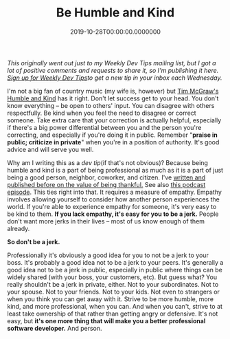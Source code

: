 ﻿---
title: Be Humble and Kind
date: "2019-10-28T00:00:00.0000000"
featuredImage: /img/be-humble-and-kind-760x360.png
---

*This originally went out just to my Weekly Dev Tips mailing list, but I got a lot of positive comments and requests to share it, so I'm publishing it here. [Sign up for Weekly Dev Tips](https://ardalis.com/tips)to get a new tip in your inbox each Wednesday.*

I'm not a big fan of country music (my wife is, however) but [Tim McGraw's Humble and Kind](https://www.google.com/search?q=humble+and+kind+lyrics&oq=humble+and+kind+lyrics) has it right. Don't let success get to your head. You don't know everything – be open to others' input. You can disagree with others respectfully. Be kind when you feel the need to disagree or correct someone. Take extra care that your correction is actually helpful, especially if there's a big power differential between you and the person you're correcting, and especially if you're doing it in public. Remember "**praise in public; criticize in private**" when you're in a position of authority. It's good advice and will serve you well.

Why am I writing this as a *dev tip*(if that's not obvious)? Because being humble and kind is a part of being professional as much as it is a part of just being a good person, neighbor, coworker, and citizen. I've [written and published before on the value of being thankful.](https://ardalis.com/be-a-thankful-developer) See also [this podcast episode](https://weeklydevtips.com/episodes/013-fbd3d747). This ties right into that. It requires a measure of empathy. Empathy involves allowing yourself to consider how another person experiences the world. If you're able to experience empathy for someone, it's very easy to be kind to them. **If you lack empathy, it's easy for you to be a jerk.** People don't want more jerks in their lives – most of us know enough of them already.

**So don't be a jerk.**

Professionally it's obviously a good idea for you to not be a jerk to your boss. It's probably a good idea not to be a jerk to your peers. It's generally a good idea not to be a jerk in public, especially in public where things can be widely shared (with your boss, your customers, etc). But guess what? You really shouldn't be a jerk in private, either. Not to your subordinates. Not to your spouse. Not to your friends. Not to your kids. Not even to strangers or when you think you can get away with it. Strive to be more humble, more kind, and more professional, when you can. And when you can't, strive to at least take ownership of that rather than getting angry or defensive. It's not easy, but **it's one more thing that will make you a better professional software developer.** And person.

